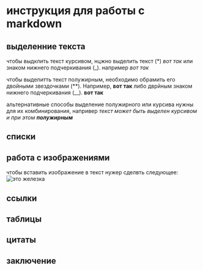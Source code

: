 # инструкция для работы с markdown

## выделенние текста

чтобы выдклить текст курсивом, нцжно выделить текст (*) *вот так* или знаком нижнего подчеркивания (_). например _вот так_

чтобы выделитть текст полужирным, необходимо обрамить его двойными звездочками (**). Например, **вот так** либо дврйным знаком нижнего подчеркивания (__). __вот так__

альтернативные способы выделение полужирного или курсива нужны для их комбинирования, напривер _текст может быть выделен курсивом и при этом **полужирным**_

## списки

## работа с изображениями

чтобы вставить изображение в текст нужер сделвть следующее: ![это железка]( 2023-01-29_11-02-19.png)

## ссылки

## таблицы

## цитаты

## заключение 